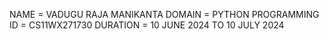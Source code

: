  NAME = VADUGU RAJA MANIKANTA
 DOMAIN = PYTHON PROGRAMMING
 ID = CS11WX271730
 DURATION = 10 JUNE 2024 TO 10 JULY 2024
